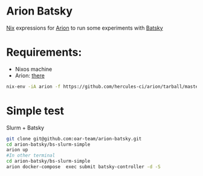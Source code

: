 Arion Batsky
================

[Nix](https://nixos.org/nix/) expressions for [Arion](https://github.com/hercules-ci/arion) to run some experiments with [Batsky](https://github.com/oar-team/batsky)

# Requirements:
- Nixos machine 
- Arion: [there](https://github.com/hercules-ci/arion)
```sh
nix-env -iA arion -f https://github.com/hercules-ci/arion/tarball/master
```
# Simple test
Slurm + Batsky

```sh
git clone git@github.com:oar-team/arion-batsky.git
cd arion-batsky/bs-slurm-simple
arion up
#In other terminal
cd arion-batsky/bs-slurm-simple
arion docker-compose  exec submit batsky-controller -d -S
```

